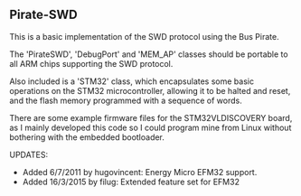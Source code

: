 Pirate-SWD
----------

This is a basic implementation of the SWD protocol using the Bus Pirate.

The 'PirateSWD', 'DebugPort' and 'MEM_AP' classes should be portable to
all ARM chips supporting the SWD protocol.

Also included is a 'STM32' class, which encapsulates some basic operations
on the STM32 microcontroller, allowing it to be halted and reset, and the
flash memory programmed with a sequence of words.

There are some example firmware files for the STM32VLDISCOVERY board, as
I mainly developed this code so I could program mine from Linux without
bothering with the embedded bootloader.

UPDATES:
* Added 6/7/2011 by hugovincent: Energy Micro EFM32 support.
* Added 16/3/2015 by filug: Extended feature set for EFM32
